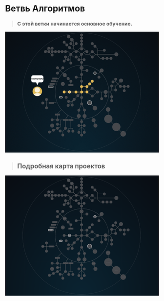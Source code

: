 # Ветвь Алгоритмов #

> ### С этой ветки начинается основное обучение.

![global branch](./algorithmic_branch.gif)

> ## Подробная карта проектов ###

![42 Shool](../Holy_Graph.png)

